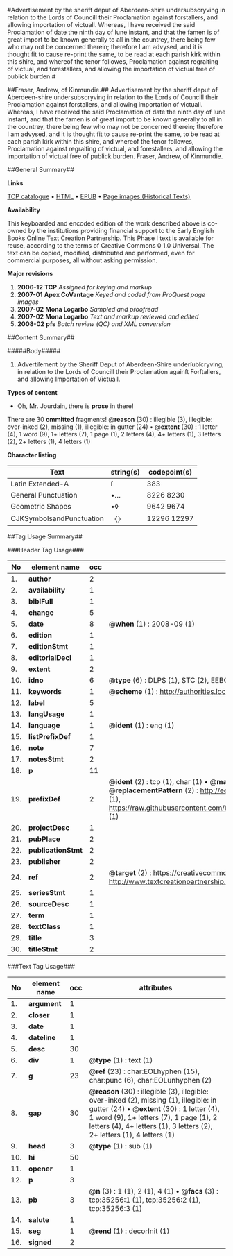 #Advertisement by the sheriff deput of Aberdeen-shire undersubscryving in relation to the Lords of Councill their Proclamation against forstallers, and allowing importation of victuall. Whereas, I have received the said Proclamation of date the ninth day of Iune instant, and that the famen is of great import to be known generally to all in the countrey, there being few who may not be concerned therein; therefore I am advysed, and it is thought fit to cause re-print the same, to be read at each parish kirk within this shire, and whereof the tenor followes, Proclamation against regraiting of victual, and forestallers, and allowing the importation of victual free of publick burden.#

##Fraser, Andrew, of Kinmundie.##
Advertisement by the sheriff deput of Aberdeen-shire undersubscryving in relation to the Lords of Councill their Proclamation against forstallers, and allowing importation of victuall. Whereas, I have received the said Proclamation of date the ninth day of Iune instant, and that the famen is of great import to be known generally to all in the countrey, there being few who may not be concerned therein; therefore I am advysed, and it is thought fit to cause re-print the same, to be read at each parish kirk within this shire, and whereof the tenor followes, Proclamation against regraiting of victual, and forestallers, and allowing the importation of victual free of publick burden.
Fraser, Andrew, of Kinmundie.

##General Summary##

**Links**

[TCP catalogue](http://www.ota.ox.ac.uk/tcp/)  • 
[HTML](http://tei.it.ox.ac.uk/tcp/Texts-HTML/free/A26/A26427.html)  • 
[EPUB](http://tei.it.ox.ac.uk/tcp/Texts-EPUB/free/A26/A26427.epub) • 
[Page images (Historical Texts)](https://data.historicaltexts.jisc.ac.uk/view?pubId=eebo-99830802e&pageId=eebo-99830802e-35256-1)

**Availability**

This keyboarded and encoded edition of the
	       work described above is co-owned by the institutions
	       providing financial support to the Early English Books
	       Online Text Creation Partnership. This Phase I text is
	       available for reuse, according to the terms of Creative
	       Commons 0 1.0 Universal. The text can be copied,
	       modified, distributed and performed, even for
	       commercial purposes, all without asking permission.

**Major revisions**

1. __2006-12__ __TCP__ *Assigned for keying and markup*
1. __2007-01__ __Apex CoVantage__ *Keyed and coded from ProQuest page images*
1. __2007-02__ __Mona Logarbo__ *Sampled and proofread*
1. __2007-02__ __Mona Logarbo__ *Text and markup reviewed and edited*
1. __2008-02__ __pfs__ *Batch review (QC) and XML conversion*

##Content Summary##

#####Body#####

1. Advertiſement by the Sheriff Deput of Aberdeen-Shire underſubſcryving, in relation to the Lords of Councill their Proclamation againſt Forſtallers, and allowing Importation of Victuall.

**Types of content**

  * Oh, Mr. Jourdain, there is **prose** in there!

There are 30 **ommitted** fragments! 
 @__reason__ (30) : illegible (3), illegible: over-inked (2), missing (1), illegible: in gutter (24)  •  @__extent__ (30) : 1 letter (4), 1 word (9), 1+ letters (7), 1 page (1), 2 letters (4), 4+ letters (1), 3 letters (2), 2+ letters (1), 4 letters (1)

**Character listing**


|Text|string(s)|codepoint(s)|
|---|---|---|
|Latin Extended-A|ſ|383|
|General Punctuation|•…|8226 8230|
|Geometric Shapes|▪◊|9642 9674|
|CJKSymbolsandPunctuation|〈〉|12296 12297|

##Tag Usage Summary##

###Header Tag Usage###

|No|element name|occ|attributes|
|---|---|---|---|
|1.|__author__|2||
|2.|__availability__|1||
|3.|__biblFull__|1||
|4.|__change__|5||
|5.|__date__|8| @__when__ (1) : 2008-09 (1)|
|6.|__edition__|1||
|7.|__editionStmt__|1||
|8.|__editorialDecl__|1||
|9.|__extent__|2||
|10.|__idno__|6| @__type__ (6) : DLPS (1), STC (2), EEBO-CITATION (1), PROQUEST (1), VID (1)|
|11.|__keywords__|1| @__scheme__ (1) : http://authorities.loc.gov/ (1)|
|12.|__label__|5||
|13.|__langUsage__|1||
|14.|__language__|1| @__ident__ (1) : eng (1)|
|15.|__listPrefixDef__|1||
|16.|__note__|7||
|17.|__notesStmt__|2||
|18.|__p__|11||
|19.|__prefixDef__|2| @__ident__ (2) : tcp (1), char (1)  •  @__matchPattern__ (2) : ([0-9\-]+):([0-9IVX]+) (1), (.+) (1)  •  @__replacementPattern__ (2) : http://eebo.chadwyck.com/downloadtiff?vid=$1&page=$2 (1), https://raw.githubusercontent.com/textcreationpartnership/Texts/master/tcpchars.xml#$1 (1)|
|20.|__projectDesc__|1||
|21.|__pubPlace__|2||
|22.|__publicationStmt__|2||
|23.|__publisher__|2||
|24.|__ref__|2| @__target__ (2) : https://creativecommons.org/publicdomain/zero/1.0/ (1), http://www.textcreationpartnership.org/docs/. (1)|
|25.|__seriesStmt__|1||
|26.|__sourceDesc__|1||
|27.|__term__|1||
|28.|__textClass__|1||
|29.|__title__|3||
|30.|__titleStmt__|2||


###Text Tag Usage###

|No|element name|occ|attributes|
|---|---|---|---|
|1.|__argument__|1||
|2.|__closer__|1||
|3.|__date__|1||
|4.|__dateline__|1||
|5.|__desc__|30||
|6.|__div__|1| @__type__ (1) : text (1)|
|7.|__g__|23| @__ref__ (23) : char:EOLhyphen (15), char:punc (6), char:EOLunhyphen (2)|
|8.|__gap__|30| @__reason__ (30) : illegible (3), illegible: over-inked (2), missing (1), illegible: in gutter (24)  •  @__extent__ (30) : 1 letter (4), 1 word (9), 1+ letters (7), 1 page (1), 2 letters (4), 4+ letters (1), 3 letters (2), 2+ letters (1), 4 letters (1)|
|9.|__head__|3| @__type__ (1) : sub (1)|
|10.|__hi__|50||
|11.|__opener__|1||
|12.|__p__|3||
|13.|__pb__|3| @__n__ (3) : 1 (1), 2 (1), 4 (1)  •  @__facs__ (3) : tcp:35256:1 (1), tcp:35256:2 (1), tcp:35256:3 (1)|
|14.|__salute__|1||
|15.|__seg__|1| @__rend__ (1) : decorInit (1)|
|16.|__signed__|2||
